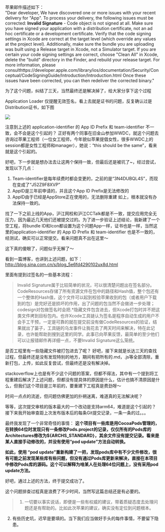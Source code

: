 苹果邮件描述如下：  
"Dear developer, We have discovered one or more issues with your recent delivery for "App". To process your delivery, the following issues must be corrected: **Invalid Signature** - Code object is not signed at all. Make sure you have signed your application with a distribution certificate, not an ad hoc certificate or a development certificate. Verify that the code signing settings in Xcode are correct at the target level (which override any values at the project level). Additionally, make sure the bundle you are uploading was built using a Release target in Xcode, not a Simulator target. If you are certain your code signing settings are correct, choose "Clean All" in Xcode, delete the "build" directory in the Finder, and rebuild your release target. For more information, please consulthttps://developer.apple.com/library/ios/documentation/Security/Conceptual/CodeSigningGuide/Introduction/Introduction.html Once these issues have been corrected, you can then redeliver the corrected binary."

为了这个问题，纠结了三天，当然最终还是解决掉了，给大家分享下这个过程

Application Loader 仅提醒无效签名，看上去就是证书的问题，反复确认过是Distribution证书，如下图

![](/content/images/2015/08/invalid-signature.png)

注意到上述的 application-identifier 的 App ID Prefix 和 team-identifier 不一致，会不会是这个引起的？
正好有两个同事在旧金山参加WWDC，就这个问题去咨询过苹果工程师（一位女工程师，今年貌似苹果提倡女性，很多WWDC上的session都是女性工程师和manager），她说：“this should be the same”，看来就是这个引起的。

好吧，下一步就是想办法去让这两个保持一致，但最后还是被坑了~，经过尝试，发现以下几点：
1. Team-identifier是每年续费时都会变更的，之前的是“3N4DUBQL4S”，而现在变成了“J52Z9F8XVP”
2. AppID是三年前申请的，并且这个App ID Prefix是无法修改的
3. AppID由于已经是AppStore正在使用的，无法删除重建
如上，根本就没有办法保持一致的。

找了一下之前上线的App，沪江网校和沪江CCTalk都是不一致，提交应用完全无压力，因为最近几天他们还被提交过的。为了进一步验证上述结论，我新建了一个空工程，将bundle ID和Icon都设置为这个问题App一样，证书也是一样，当然这里的application-identifier 的 App ID Prefix 和 team-identifier 也是不一致的，经测试，确实可以正常提交。看来问题真不出在这里～

这下真的傻眼了，问题似乎无解了～

看到一篇博客，也讲到上述问题，如下：
http://blog.sina.com.cn/s/blog_5e6fd4290102ux8d.html

里面有提到过签名的一些基本流程：
>Invalid Signature属于比较简单的状况，可以很清楚问题出在签名部分。CodeResources存储了所有资源文件在包中的路径和Hash值，整个包还有一个整体的Hash值，这个文件可以起到校验苹果收到的包（或者用户下载到的包）是完好还是损坏的作用，出了问题的包当然不会做进一步处理；codesign对包做签名时会把.*隐藏文件包含进去，但Xcode打包时并不把这类文件拷到目标包内。也许Xcode工具链认为签名是程序自动生成的用户不会手工干预，一定是可靠的就在提交前没有做CodeResources的验证，结果就出了篓子，工具链的乌龙事件让我花去了两天时间来解决，特在此记录，也许能帮助到搜到这里的同学。此事已向苹果反馈，最简单的至少他们可以让报错邮件再详细一点，不要Invalid Signature这么笼统。

是否工程里有一些隐藏文件被打包进去了呢？ 好吧，接下来就是长达三天的查找过程，但最终还是没有发现特别的地方，期间有把所有的.md，.js等全部清除，重新打包，上传，如此反复尝试，但最终还是没有解决掉。

stackoverflow上也是有不少这个问题的答案，但都不得法，其中有一个提到将工程重建后解决了上述问题，但都没有提具体的原因是什么，估计也搞不清原因是什么，但我们这个项目是三年前的，要重建下工程真是费劲呀～

时间一点点的流逝，但问题仿佛更加的扑朔迷离，难道真的无法解决呢？

等等，这次提交审核的版本最大的一个改动是支持arm64，难道是这个引起的？
接下来我开始审查距上次发布版本后的每条Git提交记录，一条一条的过。。。

最终我发现了一个非常奇怪的事情：
**这个项目有一些库是用CocoaPods管理的，在转换64位时发现只有一条修改Pods.project的记录，仅仅所有的Pods库的Architectures修改为${ARCHS_STANDARD}，其余文件没有提交记录。看来是某人直接手动修改的，并没有使用“pod update”方法自动转换。**

**如此，使用 “pod update”重新构建了一把，发现pods库中有不少文件修改，很有可能之前发现某些库有些问题，但没有通过Pods库更新来解决，直接在本项目中修改Pods库的源码。这个可以解释为啥某人在处理64位问题上，没有采用pod update方法。**

好吧，通过上述的方法，终于提交成功了。

这个问题排查过程真是浪费了不少时间，当然写这篇总结还是有必要的。
>1. 一切要以事实说话，即便是一些有权威的建议，带着质疑态度去处理问题还是有帮助的。比如此次苹果的建议，确实没有定位到问题根本。
2. 有些历史坑，迟早是要填的。当下我们应当做好手头的每件事情，不要留下隐患。
